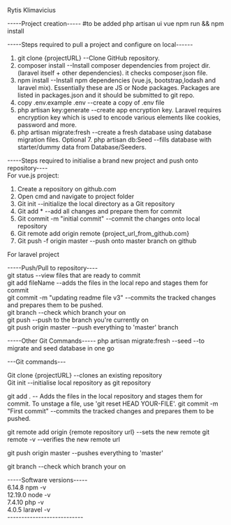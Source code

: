 Rytis Klimavicius

-----Project creation-----
#to be added
php artisan ui vue
npm run && npm install

-----Steps required to pull a project and configure on local------
1. git clone {projectURL} --Clone GitHub repository. 
2. composer install --Install composer dependencies from project dir. (laravel itself + other dependencies). it checks composer.json file.
3. npm install --Install npm dependencies (vue.js, bootstrap,lodash and laravel mix). Essentially these are JS or Node packages. Packages are listed in packages.json and it should be submitted to git repo. 
4. copy .env.example .env --create a copy of .env file
5. php artisan key:generate --create app encryption key. Laravel requires encryption key which is used to encode various elements like cookies, password and more. 
6. php artisan migrate:fresh --create a fresh database using database migration files.
Optional 7. php artisan db:Seed --fills database with starter/dummy data from Database/Seeders.

-----Steps required to initialise a brand new project and push onto repository----<br>
For vue.js project:
1. Create a repository on github.com
2. Open cmd and navigate to project folder 
3. Git init --initialize the local directory as a Git repository
4. Git add * --add all changes and prepare them for commit
5. Git commit -m "initial commit" --commit the changes onto local repository
6. Git remote add origin remote {project_url_from_github.com}
7. Git push -f origin master --push onto master branch on github





For laravel project

-----Push/Pull to repository---- <br>
git status --view files that are ready to commit <br>
git add fileName --adds the files in the local repo and stages them for commit <br>
git commit -m "updating readme file v3" --commits the tracked changes and prepares them to be pushed. <br>
git branch --check which branch your on <br>
git push --push to the branch you're currently on <br>
git push origin master --push everything to 'master' branch <br>



-----Other Git Commands-----
php artisan migrate:fresh --seed --to migrate and seed database in one go <br>


---Git commands---


Git clone {projectURL} --clones an existing repository <br>
Git init --initialise local repository as git repository <br>

git add . -- Adds the files in the local repository and stages them for commit. To unstage a file, use 'git reset HEAD YOUR-FILE'.
git commit -m "First commit" --commits the tracked changes and prepares them to be pushed.

git remote add origin {remote repository url} --sets the new remote
git remote -v --verifies the new remote url

git push origin master --pushes everything to 'master'

git branch --check which branch your on








-----Software versions-----<br>
6.14.8  npm -v  <br>
12.19.0 node -v <br>
7.4.10  php -v <br>
4.0.5   laravel -v <br>
--------------------------- <br>
